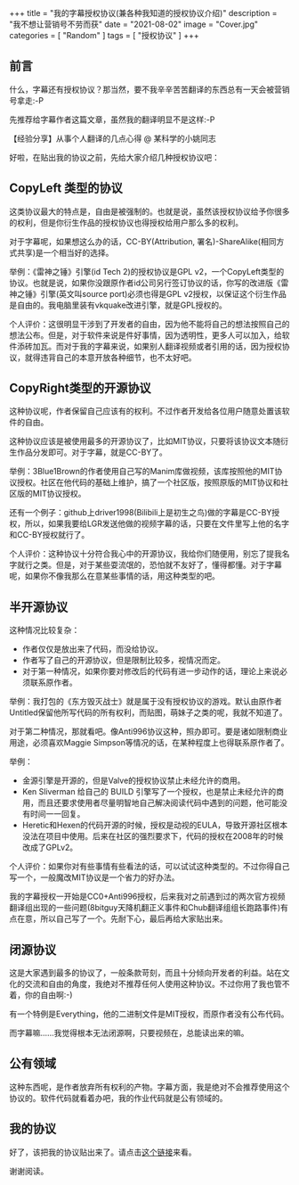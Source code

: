 +++
title = "我的字幕授权协议(兼各种我知道的授权协议介绍)"
description = "我不想让营销号不劳而获"
date = "2021-08-02"
image = "Cover.jpg"
categories = [
    "Random"
]
tags = [
    "授权协议"
]
+++

## 前言

什么，字幕还有授权协议？那当然，要不我辛辛苦苦翻译的东西总有一天会被营销号拿走:-P  

先推荐给字幕作者这篇文章，虽然我的翻译明显不是这样:-P  

【经验分享】从事个人翻译的几点心得 @ 某科学的小姚同志  

好啦，在贴出我的协议之前，先给大家介绍几种授权协议吧：

## CopyLeft 类型的协议

这类协议最大的特点是，自由是被强制的。也就是说，虽然该授权协议给予你很多的权利，但是你衍生作品的授权协议也得授权给用户那么多的权利。  

对于字幕呢，如果想这么办的话，CC-BY(Attribution, 署名)-ShareAlike(相同方式共享)是一个相当好的选择。  

举例：《雷神之锤》引擎(id Tech 2)的授权协议是GPL v2，一个CopyLeft类型的协议。也就是说，如果你没跟原作者id公司另行签订协议的话，你写的改进版《雷神之锤》引擎(英文叫source port)必须也得是GPL v2授权，以保证这个衍生作品是自由的。我电脑里装有vkquake改进引擎，就是GPL授权的。  

个人评价：这很明显干涉到了开发者的自由，因为他不能将自己的想法按照自己的想法公布。但是，对于软件来说是件好事情，因为透明性，更多人可以加入，给软件添砖加瓦。而对于我的字幕来说，如果别人翻译视频或者引用的话，因为授权协议，就得违背自己的本意开放各种细节，也不太好吧。

## CopyRight类型的开源协议

这种协议呢，作者保留自己应该有的权利。不过作者开发给各位用户随意处置该软件的自由。  

这种协议应该是被使用最多的开源协议了，比如MIT协议，只要将该协议文本随衍生作品分发即可。对于字幕，就是CC-BY了。  

举例：3Blue1Brown的作者使用自己写的Manim库做视频，该库按照他的MIT协议授权。社区在他代码的基础上维护，搞了一个社区版，按照原版的MIT协议和社区版的MIT协议授权。  

还有一个例子：github上driver1998(Bilibili上是初生之鸟)做的字幕是CC-BY授权，所以，如果我要给LGR发送他做的视频字幕的话，只要在文件里写上他的名字和CC-BY授权就行了。  

个人评价：这种协议十分符合我心中的开源协议，我给你们随便用，别忘了提我名字就行之类。但是，对于某些耍流氓的，恐怕就不友好了，懂得都懂。对于字幕呢，如果你不像我那么在意某些事情的话，用这种类型的吧。

## 半开源协议

这种情况比较复杂：

* 作者仅仅是放出来了代码，而没给协议。
* 作者写了自己的开源协议，但是限制比较多，视情况而定。
* 对于第一种情况，如果你要对修改后的代码有进一步动作的话，理论上来说必须联系原作者。

举例：我打包的《东方毁灭战士》就是属于没有授权协议的游戏。默认由原作者Untitled保留他所写代码的所有权利，而贴图，萌妹子之类的呢，我就不知道了。  

对于第二种情况，那就看吧。像Anti996协议这种，照办即可。要是诸如限制商业用途，必须喜欢Maggie Simpson等情况的话，在某种程度上也得联系原作者了。  

举例：
* 金源引擎是开源的，但是Valve的授权协议禁止未经允许的商用。
* Ken Sliverman 给自己的 BUILD 引擎写了一个授权，也是禁止未经允许的商用，而且还要求使用者尽量明智地自己解决阅读代码中遇到的问题，他可能没有时间一一回复。
* Heretic和Hexen的代码开源的时候，授权是动视的EULA，导致开源社区根本没法在项目中使用。后来在社区的强烈要求下，代码的授权在2008年的时候改成了GPLv2。

个人评价：如果你对有些事情有些看法的话，可以试试这种类型的。不过你得自己写一个，一般魔改MIT协议是一个省力的好办法。  

我的字幕授权一开始是CC0+Anti996授权，后来我对之前遇到过的两次官方视频翻译组出现的一些问题(8bitguy天降机翻正义事件和Chub翻译组组长跑路事件)有点在意，所以自己写了一个。先耐下心，最后再给大家贴出来。

## 闭源协议

这是大家遇到最多的协议了，一般条款苛刻，而且十分倾向开发者的利益。站在文化的交流和自由的角度，我绝对不推荐任何人使用这种协议。不过你用了我也管不着，你的自由啊:-)  

有一个特例是Everything，他的二进制文件是MIT授权，而原作者没有公布代码。  

而字幕嘛......我觉得根本无法闭源啊，只要视频在，总能读出来的嘛。

## 公有领域

这种东西呢，是作者放弃所有权利的产物。字幕方面，我是绝对不会推荐使用这个协议的。软件代码就看着办吧，我的作业代码就是公有领域的。  

## 我的协议
好了，该把我的协议贴出来了。请点击[这个链接](/字幕授权协议)来看。  

谢谢阅读。  
